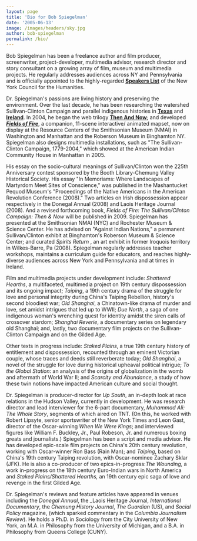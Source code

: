 ```yaml
---
layout: page
title: 'Bio for Bob Spiegelman'
date: '2005-06-13'
image: /images/headers/sky.jpg
author: bob-spiegelman
permalink: /bio/
---
```

Bob Spiegelman has been a freelance author and film producer, screenwriter, project-developer, multimedia advisor, research director and story consultant on a growing array of film, museum and multimedia projects. He regularly addresses audiences across NY and Pennsylvania and is officially appointed to the highly-regarded [**Speakers List**](http://www.nyhumanities.org/) of the New York Council for the Humanities.

Dr. Spiegelman's passions are living history and preserving the environment. Over the last decade, he has been researching the watershed Sullivan-Clinton Campaign and parallel indigenous histories in [**Texas**](http://www.stakedplains.com "Texas") and [**Ireland**](http://www.derryveagh.com "Ireland"). In 2004, he began the web trilogy [**Then And Now**](http://www.thenandnow.us "Then And Now"); and developed [**_Fields of Fire_**](http://www.sullivanclinton.com/mapset/shell.swf "Mapset"), a companion, 11-scene interactive/ animated mapset, now on display at the Resource Centers of the Smithsonian Museum (NMAI) in Washington and Manhattan and the Roberson Museum in Binghamton NY. Spiegelman also designs multimedia installations, such as "The Sullivan-Clinton Campaign, 1779-2004," which showed at the American Indian Community House in Manhattan in 2005\.

His essay on the socio-cultural meanings of Sullivan/Clinton won the 225th Anniversary contest sponsored by the Booth Library-Chemung Valley Historical Society. His essay "In Memoriams: Where Landscapes of Martyrdom Meet Sites of Conscience," was published in the Mashantucket Pequod Museum's "Proceedings of the Native Americans in the American Revolution Conference (2008)." Two articles on Irish dispossession appear respectively in the Donegal Annual (2008) and Laois Heritage Journal (2008). And a revised forthcoming book, _Fields of Fire: The Sullivan/Clinton Campaign: Then & Now_ will be published in 2009\. Spiegelman has presented at the Smithsonian NMAI (NYC) and Rochester Museum & Science Center. He has advised on "Against Indian Nations," a permanent Sullivan/Clinton exhibit at Binghamton's Roberson Museum & Science Center; and curated _Spirits Return_ , an art exhibit in former Iroquois territory in Wilkes-Barre, Pa (2008). Spiegelman regularly addresses teacher workshops, maintains a curriculum guide for educators, and reaches highly-diverse audiences across New York and Pennsylvania and at times in Ireland.

Film and multimedia projects under development include: _Shattered Hearths_, a multifaceted, multimedia project on 19th century dispossession and its ongoing impact; _Taiping_, a 19th century drama of the struggle for love and personal integrity during China's Taiping Rebellion, history's second bloodiest war; _Old Shanghai_, a Chinatown-like drama of murder and love, set amidst intrigues that led up to WWII; _Due North_, a saga of one indigenous woman's wrenching quest for identity amidst the siren calls of crossover stardom; _Shanghai Reverie_, a documentary series on legendary old Shanghai; and, lastly, two documentary film projects on the Sullivan-Clinton Campaign and on the Gilded Age.

Other texts in progress include: _Staked Plains_, a true 19th century history of entitlement and dispossession, recounted through an eminent Victorian couple, whose traces and deeds still reverberate today; _Old Shanghai_, a novel of the struggle for love during historical upheaval political intrigue; _To the Global Station_: an analysis of the origins of globalization in the womb and aftermath of World War II; and _Scarcity and Abundance_, a study of how these twin notions have impacted American culture and social thought.

Dr. Spiegelman is producer-director for _Up South_, an in-depth look at race relations in the Hudson Valley, currently in development. He was research director and lead interviewer for the 6-part documentary, _Muhammad Ali: The Whole Story_, segments of which aired on TNT. (On this, he worked with Robert Lipsyte, senior sportswriter of the New York Times and Leon Gast, director of the Oscar-winning _When We Were Kings_; and interviewed figures like William F. Buckley, Jr., Paul Robeson, Jr. and numerous boxing greats and journalists.) Spiegelman has been a script and media advisor. He has developed epic-scale film projects on China's 20th century revolution, working with Oscar-winner Ron Bass (Rain Man); and _Taiping_, based on China's 19th century Taiping revolution, with Oscar-nominee Zachary Sklar (JFK). He is also a co-producer of two epics-in-progress:_The Wounding,_ a work in-progress on the 18th century Euro-Indian wars in North America and _Staked Plains/Shattered Hearths,_ an 19th century epic saga of love and revenge in the first Gilded Age.

Dr. Spiegelman's reviews and feature articles have appeared in venues including the _Donegal Annual_, the _Laois Heritage Journal, _International Documentary_, the _Chemung History Journal_, _The Guardian_ (US), and _Social Policy_ magazine, (which sparked commentary in the _Columbia Journalism Review_). He holds a Ph.D. in Sociology from the City University of New York, an M.A. in Philosophy from the University of Michigan, and a B.A. in Philosophy from Queens College (CUNY).
